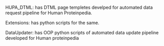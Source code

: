 HUPA_DTML: has DTML page templetes develped for automated data request pipeline for Human Proteinpedia.

Extensions: has python scripts for the same.

DataUpdater: has OOP python scripts of automated data update pipeline developed for Human proteinpedia

